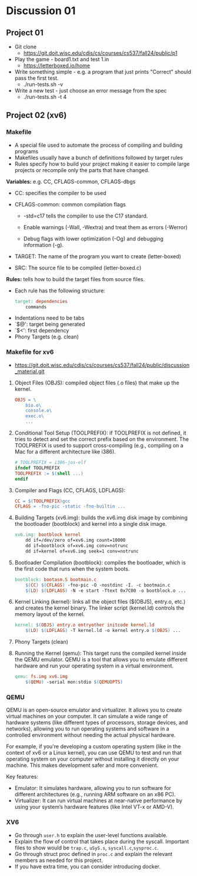 # Discussion 01

## Project 01 
- Git clone 
    - https://git.doit.wisc.edu/cdis/cs/courses/cs537/fall24/public/p1
- Play the game - board1.txt and test 1.in
    - https://letterboxed.io/home
- Write something simple - e.g. a program that just prints "Correct" should pass the first test.
    - ./run-tests.sh -v
- Write a new test - just choose an error message from the spec
    - ./run-tests.sh -t 4

## Project 02 (xv6) 


### Makefile

<!-- - Explain the basic mechanics of a Makefile.  -->

- A special file used to automate the process of compiling and building programs
- Makefiles usually have a bunch of definitions followed by target rules
- Rules specify how to build your project making it easier to compile large projects or recompile only the parts that have changed. 

**Variables:** e.g. CC, CFLAGS-common, CFLAGS-dbgs
- CC: specifies the compiler to be used
- CFLAGS-common: common compilation flags
    
    * -std=c17 tells the compiler to use the C17 standard.
    
    * Enable warnings (-Wall, -Wextra) and treat them as errors (-Werror)

    * Debug flags with lower optimization (-Og) and debugging information (-g).
    
- TARGET: The name of the program you want to create (letter-boxed)

- SRC: The source file to be compiled (letter-boxed.c)

**Rules:** tells how to build the target files from source files. 

- Each rule has the following structure:
    ```makefile
    target: dependencies
        commands
    ```
- Indentations need to be tabs
- `$@': target being generated
- `$<': first dependency
- Phony Targets (e.g. clean)


### Makefile for xv6

- https://git.doit.wisc.edu/cdis/cs/courses/cs537/fall24/public/discussion_material.git


1. Object Files (OBJS): compiled object files (.o files) that make up the kernel. 
    ```makefile
    OBJS = \
        bio.o\
        console.o\
        exec.o\
        ...
    ```

2. Conditional Tool Setup (TOOLPREFIX): if TOOLPREFIX is not defined, it tries to detect and set the correct prefix based on the environment. The TOOLPREFIX is used to support cross-compiling (e.g., compiling on a Mac for a different architecture like i386).
    ```makefile
    # TOOLPREFIX = i386-jos-elf
    ifndef TOOLPREFIX
    TOOLPREFIX := $(shell ...)
    endif
    ```

3. Compiler and Flags (CC, CFLAGS, LDFLAGS):
    ```makefile
    CC = $(TOOLPREFIX)gcc
    CFLAGS = -fno-pic -static -fno-builtin ...
    ```

4. Building Targets (xv6.img): builds the xv6.img disk image by combining the bootloader (bootblock) and kernel into a single disk image.

    ```makefile
    xv6.img: bootblock kernel
        dd if=/dev/zero of=xv6.img count=10000
        dd if=bootblock of=xv6.img conv=notrunc
        dd if=kernel of=xv6.img seek=1 conv=notrunc
    ```

5. Bootloader Compilation (bootblock): compiles the bootloader, which is the first code that runs when the system boots.
    ```makefile
    bootblock: bootasm.S bootmain.c
        $(CC) $(CFLAGS) -fno-pic -O -nostdinc -I. -c bootmain.c
        $(LD) $(LDFLAGS) -N -e start -Ttext 0x7C00 -o bootblock.o ...
    ```

6. Kernel Linking (kernel): links all the object files ($(OBJS), entry.o, etc.) and creates the kernel binary. The linker script (kernel.ld) controls the memory layout of the kernel.

    ```makefile
    kernel: $(OBJS) entry.o entryother initcode kernel.ld
        $(LD) $(LDFLAGS) -T kernel.ld -o kernel entry.o $(OBJS) ...
    ```    

7. Phony Targets (clean)

8. Running the Kernel (qemu): This target runs the compiled kernel inside the QEMU emulator. QEMU is a tool that allows you to emulate different hardware and run your operating system in a virtual environment. 
    ```makefile
    qemu: fs.img xv6.img
        $(QEMU) -serial mon:stdio $(QEMUOPTS)
    ```    

### QEMU
 <!-- What is QEMU? Important escape sequences to know about QEMU. Most important one to know about is Ctrl+a followed by x to terminate the qemu session. -->


QEMU is an open-source emulator and virtualizer. It allows you to create virtual machines on your computer. It can simulate a wide range of hardware systems (like different types of processors, storage devices, and networks), allowing you to run operating systems and software in a controlled environment without needing the actual physical hardware.

For example, if you're developing a custom operating system (like in the context of xv6 or a Linux kernel), you can use QEMU to test and run that operating system on your computer without installing it directly on your machine. This makes development safer and more convenient.

Key features:
- Emulator: It simulates hardware, allowing you to run software for different architectures (e.g., running ARM software on an x86 PC).
- Virtualizer: It can run virtual machines at near-native performance by using your system’s hardware features (like Intel VT-x or AMD-V).


### XV6 

- Go through `user.h` to explain the user-level functions available.
- Explain the flow of control that takes place during the syscall. Important files to show would be `trap.c`, `uSyS.s`, `syscall.c`,`sysproc.c`.
- Go through struct proc defined in `proc.c` and explain the relevant members as needed for this project.
- If you have extra time, you can consider introducing docker.
